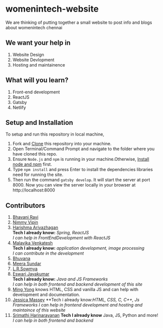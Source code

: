 # womenintech-website

We are thinking of putting together a small website to post info and blogs about womenintech chennai

## We want your help in

1. Website Design
2. Website Devlopment
3. Hosting and maintainence

## What will you learn?

1. Front-end development
2. ReactJS
3. Gatsby
4. Netlify

## Setup and Installation
To setup and run this repository in local machine,

1. Fork and [Clone](https://help.github.com/en/articles/cloning-a-repository) this repository into your machine.
2. Open Terminal/Command Prompt and navigate to the folder where you have cloned this repo.
3. Ensure `Node.js` and `npm` is running in your machine.Otherwise, [Install node and npm](https://www.npmjs.com/get-npm) first.
4. Type `npm install` and press Enter to install the dependencies libraries need for running the site.
5. Then run the command `gatsby develop`. It will start the server at port 8000. 
Now you can view the server locally in your browser at http://localhost:8000

## Contributors

1. [Bhavani Ravi](https://github.com/bhavaniravi)
2. [Nimmy Vipin](https://github.com/NimmyVipin)
3. [Harishma Arivazhagan](https://github.com/HarishmaA/)  
    **Tech I already know:** *Spring, ReactJS*  
   *I can help in FrontEndDevelopment with ReactJS*  
4. [Malavika Venkatesh](https://github.com/MalavikaVenkatesh)  
    **Tech I already know:** *application development, image processing*  
   *I can contribute in the development*  
5. [Bhuvana](https://github.com/bhuvana-guna)
6. [Meera Sundar](https://github.com/meerasndr) 
7. [L.R.Sowmya](https://github.com/SowmyaLR)
8. [Eswari Jayakumar](https://github.com/eswarijayakumar)  
    **Tech I already know:** *Java and JS Frameworks*  
   *I can help in both frontend and backend development of this site*
9. [Ming Yong](https://github.com/ming-yong) knows HTML, CSS and vanilla JS and can help with development and documentation.
10. [Jessica Massey](https://github.com/codesprited)
	**Tech i already know:*HTML, CSS, C, C++, Js Frameworks*
	*I can help in frontend development and hosting and maintaince of this website*
11. [Srimathi Harinarayanan](https://github.com/shrimats)   **Tech I already know** Java, JS, Python and more!
*I can help in both frontend and backend*
    
	
